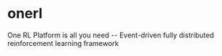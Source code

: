 # onerl
One RL Platform is all you need -- Event-driven fully distributed reinforcement learning framework

